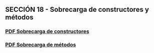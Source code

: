 ## SECCIÓN 18 - Sobrecarga de constructores y métodos

### [PDF Sobrecarga de constructores ](./15-01-SobrecargaConstructores-CFJ.pdf)
### [PDF Sobrecarga de métodos](./15-02-SobrecargaMetodos-CFJ.pdf)